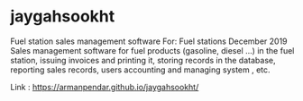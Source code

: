 # jaygahsookht


Fuel station sales management software
For: Fuel stations
December 2019
Sales management software for fuel products (gasoline, diesel ...) in the fuel station, issuing invoices and printing it, storing records in the database, reporting sales records, users accounting and managing system , etc.

Link : https://armanpendar.github.io/jaygahsookht/
